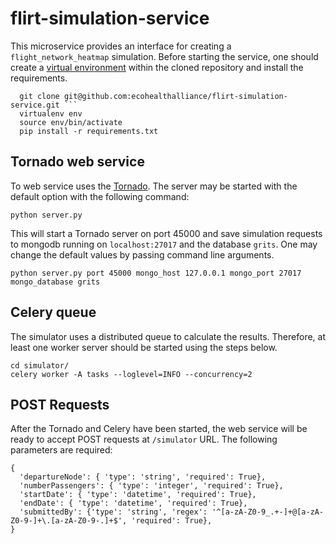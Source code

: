 # flirt-simulation-service

This microservice provides an interface for creating a `flight_network_heatmap`
simulation. Before starting the service, one should create a
[virtual environment](http://docs.python-guide.org/en/latest/dev/virtualenvs/)
within the cloned repository and install the requirements.

```
  git clone git@github.com:ecohealthalliance/flirt-simulation-service.git ```
  virtualenv env
  source env/bin/activate
  pip install -r requirements.txt
```

## Tornado web service

To web service uses the [Tornado](http://tornadoweb.org). The server may be
started with the default option with the following command:

```
python server.py
```

This will start a Tornado server on port 45000 and save simulation requests to
mongodb running on `localhost:27017` and the database `grits`.  One may change
the default values by passing command line arguments.

```
python server.py port 45000 mongo_host 127.0.0.1 mongo_port 27017 mongo_database grits
```

## Celery queue

The simulator uses a distributed queue to calculate the results.  Therefore, at
least one worker server should be started using the steps below.

```
cd simulator/
celery worker -A tasks --loglevel=INFO --concurrency=2
```

## POST Requests

After the Tornado and Celery have been started, the web service will be ready
to accept POST requests at `/simulator` URL.  The following parameters are
required:

```
{
  'departureNode': { 'type': 'string', 'required': True},
  'numberPassengers': { 'type': 'integer', 'required': True},
  'startDate': { 'type': 'datetime', 'required': True},
  'endDate': { 'type': 'datetime', 'required': True},
  'submittedBy': {'type': 'string', 'regex': '^[a-zA-Z0-9_.+-]+@[a-zA-Z0-9-]+\.[a-zA-Z0-9-.]+$', 'required': True},
}
```
